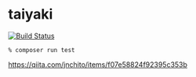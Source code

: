 # taiyaki

[![Build Status](https://travis-ci.org/oppara/taiyaki.svg?branch=master)](https://travis-ci.org/oppara/taiyaki)

```
% composer run test 
```

https://qiita.com/jnchito/items/f07e58824f92395c353b
